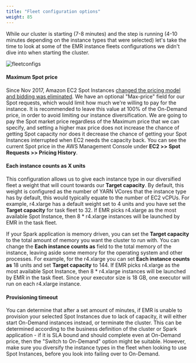 ```yaml
---
title: "Fleet configuration options"
weight: 85
---
```


While our cluster is starting (7-8 minutes) and the step is running (4-10 minutes depending on the instance types that were selected) let's take the time to look at some of the EMR instance fleets configurations we didn't dive into when starting the cluster.

![fleetconfigs](/images/running-emr-spark-apps-on-spot/emrinstancefleets-core.png)

#### Maximum Spot price 
Since Nov 2017, Amazon EC2 Spot Instances [changed the pricing model and bidding was eliminated](https://aws.amazon.com/blogs/compute/new-amazon-ec2-spot-pricing/). We have an optional "Max-price" field for our Spot requests, which would limit how much we're willing to pay for the instance. It is recommended to leave this value at 100% of the On-Demand price, in order to avoid limiting our instance diversification. We are going to pay the Spot market price regardless of the Maximum price that we can specify, and setting a higher max price does not increase the chance of getting Spot capacity nor does it decrease the chance of getting your Spot Instances interrupted when EC2 needs the capacity back. You can see the current Spot price in the AWS Management Console under **EC2 >> Spot Requests >> Pricing History**.

#### Each instance counts as X units
 This configuration allows us to give each instance type in our diversified fleet a weight that will count towards our **Target capacity**. By default, this weight is configured as the number of YARN VCores that the instance type has by default, this would typically equate to the number of EC2 vCPUs. For example, r4.xlarge has a default weight set to 4 units and you have set the **Target capacity** for task fleet to 32. If EMR picks r4.xlarge as the most available Spot Instance, then 8 * r4.xlarge instances will be launched by EMR in the task fleet.

If your Spark application is memory driven, you can set the **Target capacity** to the total amount of memory you want the cluster to run with. You can change the **Each instance counts as** field to the total memory of the instance, leaving aside some memory for the operating system and other processes. For example, for the r4.xlarge you can set **Each instance counts as** 18 units and set **Target capacity** to 144.  If EMR picks r4.xlarge as the most available Spot Instance, then 8 * r4.xlarge instances will be launched by EMR in the task fleet. Since your executor size is 18 GB, one executor will run on each r4.xlarge instance.

#### Provisioning timeout
You can determine that after a set amount of minutes, if EMR is unable to provision your selected Spot Instances due to lack of capacity, it will either start On-Demand instances instead, or terminate the cluster. This can be determined according to the business definition of the cluster or Spark application - if it is SLA bound and should complete even at On-Demand price, then the "Switch to On-Demand" option might be suitable. However, make sure you diversify the instance types in the fleet when looking to use Spot Instances, before you look into failing over to On-Demand.